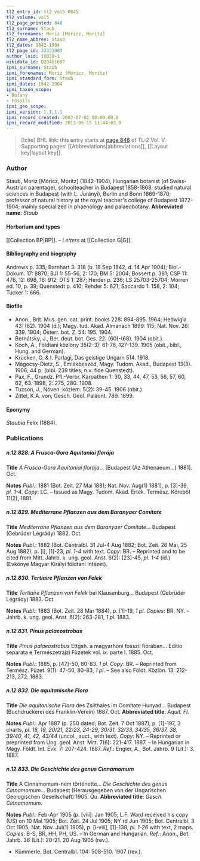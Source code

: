 ```yaml
---
tl2_entry_id: tl2_vol5_0845
tl2_volume: vol5
tl2_page_printed: 848
tl2_surname: Staub
tl2_forenames: Moriz [Móricz, Moritz]
tl2_name_abbrev: Staub
tl2_dates: 1842-1904
tl2_page_id: 33333987
author_lsid: 10038-1
wikidata_id: Q20481607
ipni_surname: Staub
ipni_forenames: Moriz (Móricz, Moritz)
ipni_standard_form: Staub
ipni_dates: 1842-1904
ipni_taxon_scope: 
- Botany
- Fossils
ipni_geo_scope: 
ipni_version: 1.1.1.1
ipni_record_created: 2003-07-02 00:00:00.0
ipni_record_modified: 2013-05-15 11:44:03.0
---
```



> [!cite] BHL link: this entry starts at [page 848](https://www.biodiversitylibrary.org/page/33333987) of TL-2 Vol. V.
> Supporting pages: [[Abbreviations|abbreviations]], [[Layout key|layout key]].

### Author

Staub, Moriz \[Móricz, Moritz\] (1842-1904), Hungarian botanist (of Swiss-Austrian parentage), schoolteacher in Budapest 1858-1868; studied natural sciences in Budapest (with L. Jurányi), Berlin and Bonn 1869-1870; professor of natural history at the royal teacher's college of Budapest 1872-1904; mainly specialized in phaenology and palaeobotany. 
**Abbreviated name**: *Staub*

#### Herbarium and types

[[Collection BP|BP]]. – *Letters* at [[Collection G|G]].

#### Bibliography and biography

Andrews p. 335; Barnhart 3: 318 (b. 18 Sep 1842, d. 14 Apr 1904); Biol.-Dokum. 17: 8870; BJI 1: 55-56, 2: 170; BM 5: 2004; Bossert p. 381; CSP 11: 476, 12: 698, 18: 912; DTS 1: 287; Herder p. 236; LS 25703-25704; Morren ed. 10, p. 39; Quenstedt p. 410; Rehder 5: 821; Saccardo 1: 158, 2: 104; Tucker 1: 666.

#### Biofile

- Anon., Brit. Mus. gen. cat. print. books 228: 894-895. 1964; Hedwigia 43: (82). 1904 (d.); Magy. tud. Akad. Almanach 1899: 115; Nat. Nov. 26: 339. 1904; Österr. bot. Z. 54: 195. 1904.
- Bernátsky, J., Ber. deut. bot. Ges. 22: (60)-(68). 1904 (obit.).
- Koch, A., Földtani közlöny 35(2-3): 61-76, 127-139. 1905 (obit., bibl., Hung. and German).
- Krücken, O. & I. Parlagi, Das geistige Ungarn 514. 1918.
- Mágocsy-Dietz, S., Emlékbeszéd, Magy. Tudom. Akad., Budapest 13(3). 1906, 44 p. (bibl. 239 titles; n.v. fide Quenstedt).
- Pax, F., Grundz. Pfl.-Verbr. Karpathen 1: 30, 33, 44, 47, 53, 56, 57, 60, 62, 63. 1898, 2: 275, 280. 1908.
- Tuzson, J., Növen. közlem. 5(2): 39-45. 1906 (obit.).
- Zittel, K.A. von, Gesch. Geol. Paläont. 789. 1899.

#### Eponymy

*Staubia* Felix (1884).

### Publications

##### n.12.828. A Frusca-Gora Aquitaniai florája

**Title**
*A Frusca-Gora Aquitaniai florája*... \[Budapest (Az Athenaeum...) 1881\]. Oct.

**Notes**
*Publ*.: 1881 (Bot. Zeit. 27 Mai 1881; Nat. Nov. Aug(1) 1881), p. \[3\]-39, *pl. 1-4. Copy*: LC. – Issued as Magy. Tudom. Akad. Ertek. Termész. Köreböl 11(2), 1881.

##### n.12.829. Mediterrane Pflanzen aus dem Baranyaer Comitate

**Title**
*Mediterrane Pflanzen aus dem Baranyaer Comitate*... Budapest (Gebrüder Légrády) 1882. Oct.

**Notes**
*Publ*.: 1882 (Bot. Centralbl. 31 Jul-4 Aug 1882; Bot. Zeit. 26 Mai, 25 Aug 1882), p. \[i\], \[1\]-23, *pl. 1-4* with text. *Copy*: BR. – Reprinted and to be cited from Mitt. Jahrb. k. ung. geol. Anst. 6(2): \[23\]-45, *pl. 1-4* (id.) (Evkönye Magyar Királyi földtani Intézet).

##### n.12.830. Tertiaire Pflanzen von Felek

**Title**
*Tertiaire Pflanzen von Felek* bei Klausenburg... Budapest (Gebrüder Légrády) 1883. Oct.

**Notes**
*Publ*.: 1883 (Bot. Zeit. 28 Mar 1884), p. \[1\]-19, *1 pl. Copies*: BR, NY. – Jahrb. k. ung. geol. Anst. 6(2): 263-281, *1 pl*. 1883.

##### n.12.831. Pinus palaeostrobus

**Title**
*Pinus palaeostrobus* Ettgsh. a magyarhoni fosszil fiórában... Editio separata e Természetrajzi Füzetek vol. ix. parte I. 1885. Oct.

**Notes**
*Publ*.: 1885, p. \[47\]-50, 80-83. *1 pl. Copy*: BR. – Reprinted from Termész. Füzet. 9(1): 47-50, 80-83, *1 pl*. – See also Földt. Közlön. 13: 212-213, 272. 1883.

##### n.12.832. Die aquitanische Flora

**Title**
*Die aquitanische Flora* des Zsilthales im Comitate Hunyad... Budapest (Buchdruckerei des Franklin-Verein) 1887. Oct.
**Abbreviated title**: *Aquit. Fl.*

**Notes**
*Publ*.: Apr 1887 (p. 250 dated; Bot. Zeit. 7 Oct 1887), p. \[1\]-197, 3 charts, *pl. 18, 19, 20/21, 22/23, 24-29, 30/31, 32/33, 34/35, 36/37, 38, 39/40, 41, 42, 43/44* (uncol., auct., with text). *Copy*: NY. – Reprinted or preprinted from Ung. geol. Anst. Mitt. 7(6): 221-417. 1887. – In Hungarian in Magy. Földt. Int. Évk. 7: 207-424. 1887.
*Ref*.: Engler, A., Bot. Jahrb. 9 (Lit.): 3. 1887.

##### n.12.833. Die Geschichte des genus Cinnamomum

**Title**
A Cinnamomum-nem történette... *Die Geschichte des genus Cinnamomum*... Budapest (Herausgegeben von der Ungarischen Geologischen Gesellschaft) 1905. Qu.
**Abbreviated title**: *Gesch. Cinnamomum*.

**Notes**
*Publ*.: Feb-Apr 1905 (p. \[viii\]: Jan 1905; L.F. Ward received his copy (US) on 10 Mai 1905; Bot. Zeit. 24 Jul 1905; NY rd Jun 1905; Bot. Centralbl. 3 Oct 1905; Nat. Nov. Jul(1) 1905), p. \[i-viii\], \[1\]-138, *pl. 1-26* with text, 2 maps. *Copies*: B-S, BR, HH, PH, US. – In German and Hungarian.
*Ref*.: Anon., Bot. Jahrb. 36 (Lit.): 20-21. 20 Aug 1905 (rev.).
- Kümmerle, Bot. Centralbl. 104: 508-510. 1907 (rev.).

